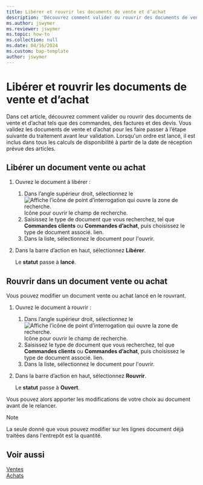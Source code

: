 ```yaml
---
title: Libérer et rouvrir les documents de vente et d’achat
description: 'Découvrez comment valider ou rouvrir des documents de vente et d’achat tels que des commandes, des factures et des devis.'
ms.author: jswymer
ms.reviewer: jswymer
ms.topic: how-to
ms.collection: null
ms.date: 04/16/2024
ms.custom: bap-template
author: jswymer
---
```


# <a name="release-and-reopen-sales-and-purchase-documents"></a>Libérer et rouvrir les documents de vente et d’achat

Dans cet article, découvrez comment valider ou rouvrir des documents de vente et d’achat tels que des commandes, des factures et des devis. Vous validez les documents de vente et d’achat pour les faire passer à l’étape suivante du traitement avant leur validation. Lorsqu'un ordre est lancé, il est inclus dans tous les calculs de disponibilité à partir de la date de réception prévue des articles.

## <a name="release-a-sales-or-purchase-document"></a>Libérer un document vente ou achat

1. Ouvrez le document à libérer :

   1. Dans l’angle supérieur droit, sélectionnez le ![Affiche l’icône de point d’interrogation qui ouvre la zone de recherche.](media/ui-search/search_small.png) Icône pour ouvrir le champ de recherche.
   1. Saisissez le type de document que vous recherchez, tel que **Commandes clients** ou **Commandes d’achat**, puis choisissez le type de document associé. lien.
   1. Dans la liste, sélectionnez le document pour l'ouvrir.
1. Dans la barre d’action en haut, sélectionnez **Libérer**.

   Le **statut** passe à **lancé**.

## <a name="reopen-a-sales-or-purchase-document"></a>Rouvrir dans un document vente ou achat

Vous pouvez modifier un document vente ou achat lancé en le rouvrant.

1. Ouvrez le document à rouvrir :

   1. Dans l’angle supérieur droit, sélectionnez le ![Affiche l’icône de point d’interrogation qui ouvre la zone de recherche.](media/ui-search/search_small.png) Icône pour ouvrir le champ de recherche.
   1. Saisissez le type de document que vous recherchez, tel que **Commandes clients** ou **Commandes d’achat**, puis choisissez le type de document associé. lien.
   1. Dans la liste, sélectionnez le document pour l'ouvrir.
1. Dans la barre d’action en haut, sélectionnez **Rouvrir**.

   Le **statut** passe à **Ouvert**.

Vous pouvez alors apporter les modifications de votre choix au document avant de le relancer.

> [!NOTE]
> La seule donné que vous pouvez modifier sur les lignes document déjà traitées dans l'entrepôt est la quantité.

## <a name="see-also"></a>Voir aussi
  
[Ventes](sales-manage-sales.md)  
[Achats](purchasing-manage-purchasing.md)  
